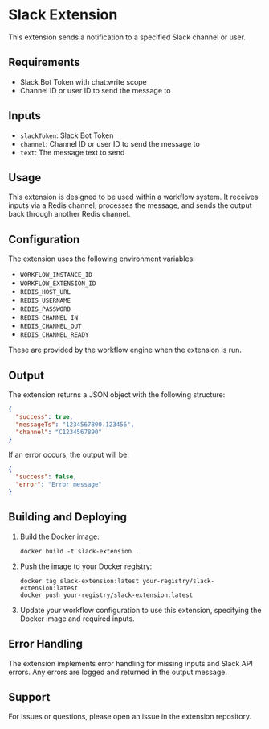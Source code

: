 # Slack Extension

This extension sends a notification to a specified Slack channel or user.

## Requirements

- Slack Bot Token with chat:write scope
- Channel ID or user ID to send the message to

## Inputs

- `slackToken`: Slack Bot Token
- `channel`: Channel ID or user ID to send the message to
- `text`: The message text to send

## Usage

This extension is designed to be used within a workflow system. It receives inputs via a Redis channel, processes the message, and sends the output back through another Redis channel.

## Configuration

The extension uses the following environment variables:

- `WORKFLOW_INSTANCE_ID`
- `WORKFLOW_EXTENSION_ID`
- `REDIS_HOST_URL`
- `REDIS_USERNAME`
- `REDIS_PASSWORD`
- `REDIS_CHANNEL_IN`
- `REDIS_CHANNEL_OUT`
- `REDIS_CHANNEL_READY`

These are provided by the workflow engine when the extension is run.

## Output

The extension returns a JSON object with the following structure:

```json
{
  "success": true,
  "messageTs": "1234567890.123456",
  "channel": "C1234567890"
}
```

If an error occurs, the output will be:

```json
{
  "success": false,
  "error": "Error message"
}
```

## Building and Deploying

1. Build the Docker image:
   ```
   docker build -t slack-extension .
   ```

2. Push the image to your Docker registry:
   ```
   docker tag slack-extension:latest your-registry/slack-extension:latest
   docker push your-registry/slack-extension:latest
   ```

3. Update your workflow configuration to use this extension, specifying the Docker image and required inputs.

## Error Handling

The extension implements error handling for missing inputs and Slack API errors. Any errors are logged and returned in the output message.

## Support

For issues or questions, please open an issue in the extension repository.